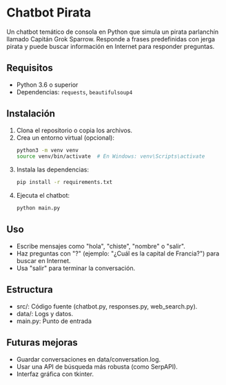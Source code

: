 # Chatbot Pirata

Un chatbot temático de consola en Python que simula un pirata parlanchín llamado Capitán Grok Sparrow. Responde a frases predefinidas con jerga pirata y puede buscar información en Internet para responder preguntas.

## Requisitos
- Python 3.6 o superior
- Dependencias: `requests`, `beautifulsoup4`

## Instalación
1. Clona el repositorio o copia los archivos.
2. Crea un entorno virtual (opcional):
   ```bash
   python3 -m venv venv
   source venv/bin/activate  # En Windows: venv\Scripts\activate
3. Instala las dependencias: 
    ```bash
    pip install -r requirements.txt
4. Ejecuta el chatbot: 
    ```bash
    python main.py

## Uso

- Escribe mensajes como "hola", "chiste", "nombre" o "salir".
- Haz preguntas con "?" (ejemplo: "¿Cuál es la capital de Francia?") para buscar en Internet.
- Usa "salir" para terminar la conversación.

## Estructura

- src/: Código fuente (chatbot.py, responses.py, web_search.py).
- data/: Logs y datos.
- main.py: Punto de entrada

## Futuras mejoras 

- Guardar conversaciones en data/conversation.log.
- Usar una API de búsqueda más robusta (como SerpAPI).
- Interfaz gráfica con tkinter.